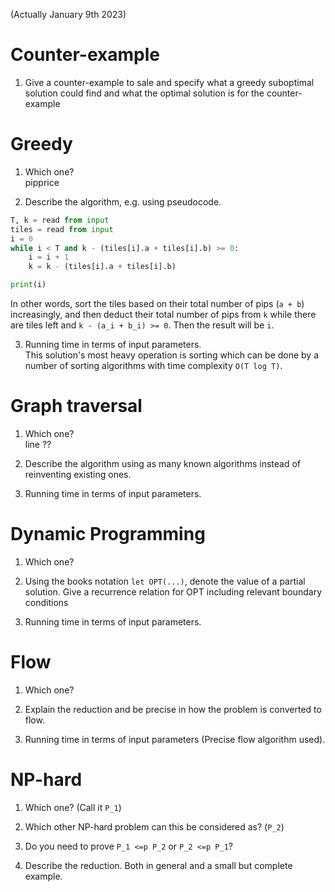 (Actually January 9th 2023)

# Counter-example

1) Give a counter-example to sale and specify what a greedy suboptimal solution could find and what the optimal solution is for the counter-example  

# Greedy

1) Which one?  
pipprice  

2) Describe the algorithm, e.g. using pseudocode.  
```python
T, k = read from input
tiles = read from input
i = 0
while i < T and k - (tiles[i].a + tiles[i].b) >= 0:
    i = i + 1
    k = k - (tiles[i].a + tiles[i].b)

print(i)
```

In other words, sort the tiles based on their total number of pips (`a + b`) increasingly, and then deduct their total number of pips from `k` while there are tiles left and `k - (a_i + b_i) >= 0`. Then the result will be `i`.

3) Running time in terms of input parameters.  
This solution's most heavy operation is sorting which can be done by a number of sorting algorithms with time complexity `O(T log T)`.

# Graph traversal

1) Which one?  
line ??

2) Describe the algorithm using as many known algorithms instead of reinventing existing ones.  

3) Running time in terms of input parameters.  


# Dynamic Programming

1) Which one?  

2) Using the books notation `let OPT(...)`, denote the value of a partial solution. Give a recurrence relation for OPT including relevant boundary conditions  

3) Running time in terms of input parameters.  


# Flow

1) Which one?  

2) Explain the reduction and be precise in how the problem is converted to flow.  

3) Running time in terms of input parameters (Precise flow algorithm used).  

# NP-hard

1) Which one? (Call it `P_1`)  

2) Which other NP-hard problem can this be considered as? (`P_2`)  

3) Do you need to prove `P_1 <=p P_2` or `P_2 <=p P_1`?  

4) Describe the reduction. Both in general and a small but complete example.  

